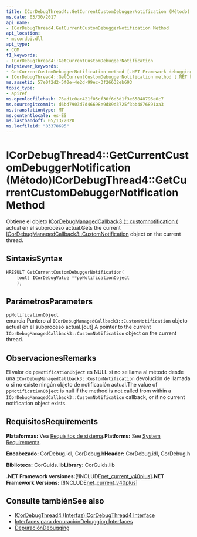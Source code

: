 ```yaml
---
title: ICorDebugThread4::GetCurrentCustomDebuggerNotification (Método)
ms.date: 03/30/2017
api_name:
- ICorDebugThread4.GetCurrentCustomDebuggerNotification Method
api_location:
- mscordbi.dll
api_type:
- COM
f1_keywords:
- ICorDebugThread4::GetCurrentCustomDebuggerNotification
helpviewer_keywords:
- GetCurrentCustomDebuggerNotification method [.NET Framework debugging]
- ICorDebugThread4::GetCurrentCustomDebuggerNotification method [.NET Framework debugging]
ms.assetid: 57e0f2d2-5f0e-4e2d-99ec-3f26632eb693
topic_type:
- apiref
ms.openlocfilehash: 76ad1c0ac421f05cf30f6d3d1f3e65848796a0c7
ms.sourcegitcommit: d6bd7903d7d46698e9d89d3725f3bb4876891aa3
ms.translationtype: MT
ms.contentlocale: es-ES
ms.lasthandoff: 05/13/2020
ms.locfileid: "83378695"
---
```

# <a name="icordebugthread4getcurrentcustomdebuggernotification-method"></a><span data-ttu-id="c3a36-102">ICorDebugThread4::GetCurrentCustomDebuggerNotification (Método)</span><span class="sxs-lookup"><span data-stu-id="c3a36-102">ICorDebugThread4::GetCurrentCustomDebuggerNotification Method</span></span>

<span data-ttu-id="c3a36-103">Obtiene el objeto [ICorDebugManagedCallback3 (:: customnotification (](icordebugmanagedcallback3-customnotification-method.md) actual en el subproceso actual.</span><span class="sxs-lookup"><span data-stu-id="c3a36-103">Gets the current [ICorDebugManagedCallback3::CustomNotification](icordebugmanagedcallback3-customnotification-method.md) object on the current thread.</span></span>

## <a name="syntax"></a><span data-ttu-id="c3a36-104">Sintaxis</span><span class="sxs-lookup"><span data-stu-id="c3a36-104">Syntax</span></span>

```cpp
HRESULT GetCurrentCustomDebuggerNotification(
    [out] ICorDebugValue **ppNotificationObject
    );
```

## <a name="parameters"></a><span data-ttu-id="c3a36-105">Parámetros</span><span class="sxs-lookup"><span data-stu-id="c3a36-105">Parameters</span></span>

`ppNotificationObject`\
<span data-ttu-id="c3a36-106">enuncia Puntero al `ICorDebugManagedCallback3::CustomNotification` objeto actual en el subproceso actual.</span><span class="sxs-lookup"><span data-stu-id="c3a36-106">[out] A pointer to the current `ICorDebugManagedCallback3::CustomNotification` object on the current thread.</span></span>

## <a name="remarks"></a><span data-ttu-id="c3a36-107">Observaciones</span><span class="sxs-lookup"><span data-stu-id="c3a36-107">Remarks</span></span>

<span data-ttu-id="c3a36-108">El valor de `ppNotificationObject` es NULL si no se llama al método desde una `ICorDebugManagedCallback3::CustomNotification` devolución de llamada o si no existe ningún objeto de notificación actual.</span><span class="sxs-lookup"><span data-stu-id="c3a36-108">The value of `ppNotificationObject` is null if the method is not called from within a `ICorDebugManagedCallback3::CustomNotification` callback, or if no current notification object exists.</span></span>

## <a name="requirements"></a><span data-ttu-id="c3a36-109">Requisitos</span><span class="sxs-lookup"><span data-stu-id="c3a36-109">Requirements</span></span>

<span data-ttu-id="c3a36-110">**Plataformas:** Vea [Requisitos de sistema](../../get-started/system-requirements.md).</span><span class="sxs-lookup"><span data-stu-id="c3a36-110">**Platforms:** See [System Requirements](../../get-started/system-requirements.md).</span></span>

<span data-ttu-id="c3a36-111">**Encabezado:** CorDebug.idl, CorDebug.h</span><span class="sxs-lookup"><span data-stu-id="c3a36-111">**Header:** CorDebug.idl, CorDebug.h</span></span>

<span data-ttu-id="c3a36-112">**Biblioteca:** CorGuids.lib</span><span class="sxs-lookup"><span data-stu-id="c3a36-112">**Library:** CorGuids.lib</span></span>

<span data-ttu-id="c3a36-113">**.NET Framework versiones:**[!INCLUDE[net_current_v40plus](../../../../includes/net-current-v40plus-md.md)]</span><span class="sxs-lookup"><span data-stu-id="c3a36-113">**.NET Framework Versions:** [!INCLUDE[net_current_v40plus](../../../../includes/net-current-v40plus-md.md)]</span></span>

## <a name="see-also"></a><span data-ttu-id="c3a36-114">Consulte también</span><span class="sxs-lookup"><span data-stu-id="c3a36-114">See also</span></span>

- [<span data-ttu-id="c3a36-115">ICorDebugThread4 (Interfaz)</span><span class="sxs-lookup"><span data-stu-id="c3a36-115">ICorDebugThread4 Interface</span></span>](icordebugthread4-interface.md)
- [<span data-ttu-id="c3a36-116">Interfaces para depuración</span><span class="sxs-lookup"><span data-stu-id="c3a36-116">Debugging Interfaces</span></span>](debugging-interfaces.md)
- [<span data-ttu-id="c3a36-117">Depuración</span><span class="sxs-lookup"><span data-stu-id="c3a36-117">Debugging</span></span>](index.md)
